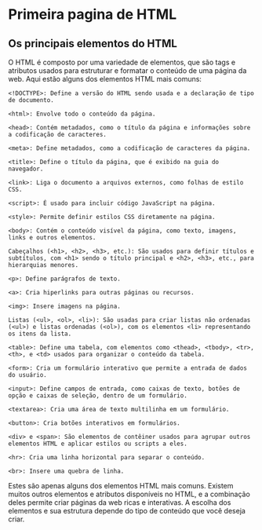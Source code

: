 # Primeira pagina de HTML

## Os principais elementos do HTML

O HTML é composto por uma variedade de elementos, que são tags e atributos usados para estruturar e formatar o conteúdo de uma página da web. Aqui estão alguns dos elementos HTML mais comuns:

```
<!DOCTYPE>: Define a versão do HTML sendo usada e a declaração de tipo de documento.

<html>: Envolve todo o conteúdo da página.

<head>: Contém metadados, como o título da página e informações sobre a codificação de caracteres.

<meta>: Define metadados, como a codificação de caracteres da página.

<title>: Define o título da página, que é exibido na guia do navegador.

<link>: Liga o documento a arquivos externos, como folhas de estilo CSS.

<script>: É usado para incluir código JavaScript na página.

<style>: Permite definir estilos CSS diretamente na página.

<body>: Contém o conteúdo visível da página, como texto, imagens, links e outros elementos.

Cabeçalhos (<h1>, <h2>, <h3>, etc.): São usados para definir títulos e subtítulos, com <h1> sendo o título principal e <h2>, <h3>, etc., para hierarquias menores.

<p>: Define parágrafos de texto.

<a>: Cria hiperlinks para outras páginas ou recursos.

<img>: Insere imagens na página.

Listas (<ul>, <ol>, <li>): São usadas para criar listas não ordenadas (<ul>) e listas ordenadas (<ol>), com os elementos <li> representando os itens da lista.

<table>: Define uma tabela, com elementos como <thead>, <tbody>, <tr>, <th>, e <td> usados para organizar o conteúdo da tabela.

<form>: Cria um formulário interativo que permite a entrada de dados do usuário.

<input>: Define campos de entrada, como caixas de texto, botões de opção e caixas de seleção, dentro de um formulário.

<textarea>: Cria uma área de texto multilinha em um formulário.

<button>: Cria botões interativos em formulários.

<div> e <span>: São elementos de contêiner usados para agrupar outros elementos HTML e aplicar estilos ou scripts a eles.

<hr>: Cria uma linha horizontal para separar o conteúdo.

<br>: Insere uma quebra de linha.

```

Estes são apenas alguns dos elementos HTML mais comuns. Existem muitos outros elementos e atributos disponíveis no HTML, e a combinação deles permite criar páginas da web ricas e interativas. A escolha dos elementos e sua estrutura depende do tipo de conteúdo que você deseja criar.